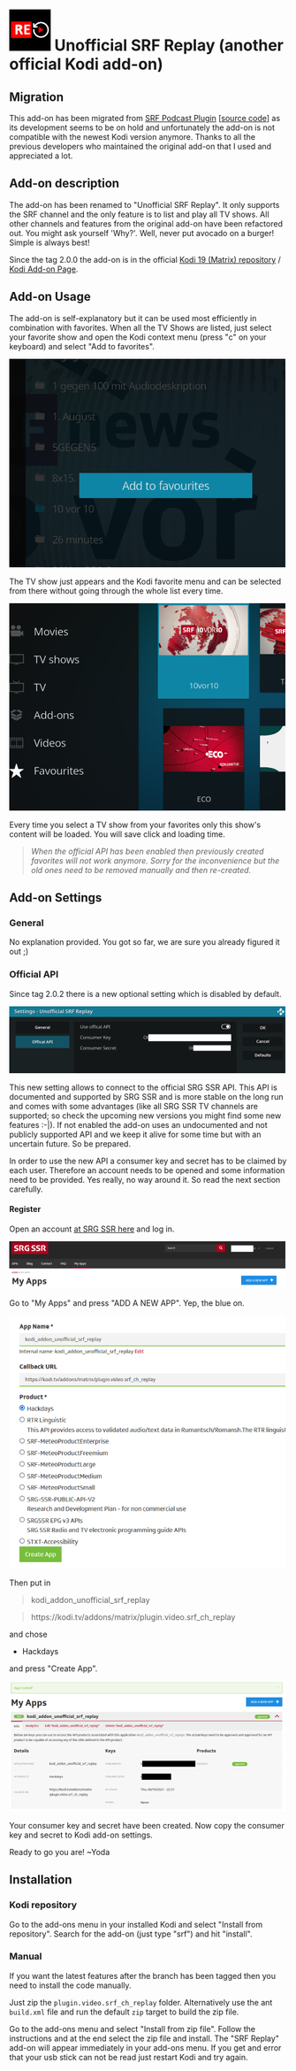 
# <img src="plugin.video.srf_ch_replay/icon.png" width="75" height="75" /> Unofficial SRF Replay (another official Kodi add-on) 

## Migration
This add-on has been migrated from [SRF Podcast Plugin](https://kodi.wiki/view/Add-on:SRF_Podcast_Plugin) [[source code](https://github.com/ambermoon/xbmc_plugin_video_srf_podcast_ch)] as its development seems to be on hold and unfortunately the add-on is not compatible with the newest Kodi version anymore. Thanks to all the previous developers who maintained the original add-on that I used and appreciated a lot.

## Add-on description
The add-on has been renamed to "Unofficial SRF Replay". It only supports the SRF channel and the only feature is to list and play all TV shows. All other channels and features from the original add-on have been refactored out. You might ask yourself 'Why?'. Well, never put avocado on a burger! Simple is always best!

Since the tag 2.0.0 the add-on is in the official [Kodi 19 (Matrix) repository](https://github.com/xbmc/repo-plugins/tree/matrix/plugin.video.srf_ch_replay) / [Kodi Add-on Page](https://kodi.tv/addons/matrix/plugin.video.srf_ch_replay).

## Add-on Usage
The add-on is self-explanatory but it can be used most efficiently in combination with favorites. When all the TV Shows are listed, just select your favorite show and open the Kodi context menu (press "c" on your keyboard) and select "Add to favorites".

![Select favorites](pictures/usage1.png)

The TV show just appears and the Kodi favorite menu and can be selected from there without going through the whole list every time.

![Select favorites](pictures/usage2.png)

Every time you select a TV show from your favorites only this show's content will be loaded. You will save click and loading time.

> *When the official API has been enabled then previously created favorites will not work anymore. Sorry for the inconvenience but the old ones need to be removed manually and then re-created.*

## Add-on Settings

### General
No explanation provided. You got so far, we are sure you already figured it out ;)

### Official API
Since tag 2.0.2 there is a new optional setting which is disabled by default.

![Official API](pictures/new_api_settings.png)

This new setting allows to connect to the official SRG SSR API. This API is documented and supported by SRG SSR and is more stable on the long run and comes with some advantages (like all SRG SSR TV channels are supported; so check the upcoming new versions you might find some new features :-|). If not enabled the add-on uses an undocumented and not publicly supported API and we keep it alive for some time but with an uncertain future. So be prepared.

In order to use the new API a consumer key and secret has to be claimed by each user. Therefore an account needs to be opened and some information need to be provided. Yes really, no way around it. So read the next section carefully.

#### Register
Open an account [at SRG SSR here](https://developer.srgssr.ch/user/register) and log in.

<kbd>![Register @ SRG SSR](pictures/new_api_register.png)</kbd>

Go to "My Apps" and press "ADD A NEW APP". Yep, the blue on.

 <kbd>![New API](pictures/new_api_register_add_app.png)</kbd>

Then put in
> kodi_addon_unofficial_srf_replay

> https[]()://kodi.tv/addons/matrix/plugin.video.srf_ch_replay
 
and chose
 * Hackdays
 
and press "Create App".

<kbd>![New APP](pictures/new_api_register_app.png)</kbd>
 
Your consumer key and secret have been created.
Now copy the consumer key and secret to Kodi add-on settings. 
 
Ready to go you are! ~Yoda
 

## Installation

### Kodi repository
Go to the add-ons menu in your installed Kodi and select "Install from repository". Search for the add-on (just type "srf") and hit "install".

### Manual
If you want the latest features after the branch has been tagged then you need to install the code manually.

Just zip the `plugin.video.srf_ch_replay` folder. Alternatively use the ant `build.xml` file and run the default `zip` target to build the zip file.

Go to the add-ons menu and select "Install from zip file". Follow the instructions and at the end select the zip file and install. The "SRF Replay" add-on will appear immediately in your add-ons menu. If you get and error that your usb stick can not be read just restart Kodi and try again.

